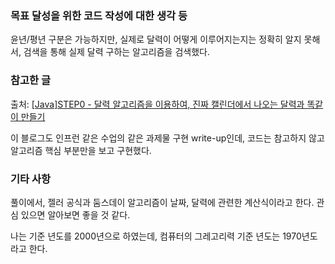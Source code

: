 ### 목표 달성을 위한 코드 작성에 대한 생각 등

윤년/평년 구분은 가능하지만, 실제로 달력이 어떻게 이루어지는지는
정확히 알지 못해서, 검색을 통해 실제 달력 구하는 알고리즘을 검색했다.

### 참고한 글
출처: [[Java]STEP0 - 달력 알고리즘을 이용하여, 진짜 캘린더에서 나오는 달력과 똑같이 만들기](https://kyleyj.tistory.com/11')

이 블로그도 인프런 같은 수업의 같은 과제물 구현 write-up인데, 코드는 참고하지 않고 알고리즘 핵심 부분만을 보고 구현했다.

### 기타 사항 
풀이에서, 젤러 공식과 둠스데이 알고리즘이 날짜, 달력에 관련한 계산식이라고 한다.
관심 있으면 알아보면 좋을 것 같다.

나는 기준 년도를 2000년으로 하였는데, 컴퓨터의 그레고리력 기준 년도는 1970년도라고 한다.
